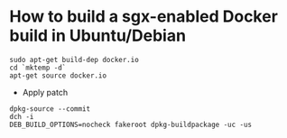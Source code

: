 # How to build a sgx-enabled Docker build in Ubuntu/Debian

```
sudo apt-get build-dep docker.io
cd `mktemp -d`
apt-get source docker.io
```

* Apply patch

```
dpkg-source --commit
dch -i
DEB_BUILD_OPTIONS=nocheck fakeroot dpkg-buildpackage -uc -us
```

